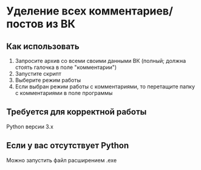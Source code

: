# Уделение всех комментариев/постов из ВК

## Как использовать
1) Запросите архив со всеми своими данными ВК (полный; должна стоять галочка в поле "комментарии") 
2) Запустите скрипт 
3) Выберите режим работы
4) Если выбран режим работы с комментариями, то перетащите папку с комментариями в поле программы 

## Требуется для корректной работы
Python версии 3.x

## Если у вас отсутствует Python
Можно запустить файл расширением .exe

